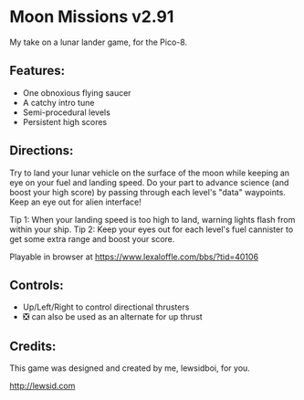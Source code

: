 Moon Missions v2.91
===================
My take on a lunar lander game, for the Pico-8.

Features:
---------
  - One obnoxious flying saucer
  - A catchy intro tune
  - Semi-procedural levels
  - Persistent high scores

Directions:
-----------
Try to land your lunar vehicle on the surface of the moon while keeping an eye on your fuel
and landing speed. Do your part to advance science (and boost your high score) by passing 
through each level's "data" waypoints. Keep an eye out for alien interface!

Tip 1: When your landing speed is too high to land, warning lights flash from within your ship.
Tip 2: Keep your eyes out for each level's fuel cannister to get some extra range and boost your score.

Playable in browser at https://www.lexaloffle.com/bbs/?tid=40106

Controls:
---------
  - Up/Left/Right to control directional thrusters
  - ❎ can also be used as an alternate for up thrust

Credits:
--------
This game was designed and created by me, lewsidboi, for you.

http://lewsid.com